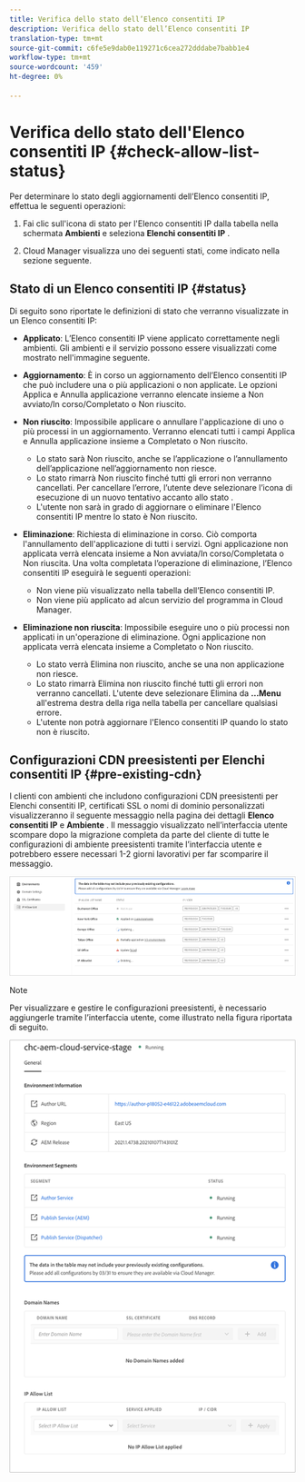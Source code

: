 ```yaml
---
title: Verifica dello stato dell’Elenco consentiti IP
description: Verifica dello stato dell’Elenco consentiti IP
translation-type: tm+mt
source-git-commit: c6fe5e9dab0e119271c6cea272dddabe7babb1e4
workflow-type: tm+mt
source-wordcount: '459'
ht-degree: 0%

---
```



# Verifica dello stato dell&#39;Elenco consentiti IP {#check-allow-list-status}

Per determinare lo stato degli aggiornamenti dell’Elenco consentiti IP, effettua le seguenti operazioni:

1. Fai clic sull&#39;icona di stato per l&#39;Elenco consentiti IP dalla tabella nella schermata **Ambienti** e seleziona **Elenchi consentiti IP** .

1. Cloud Manager visualizza uno dei seguenti stati, come indicato nella sezione seguente.

## Stato di un Elenco consentiti IP {#status}

Di seguito sono riportate le definizioni di stato che verranno visualizzate in un Elenco consentiti IP:

* **Applicato**: L’Elenco consentiti IP viene applicato correttamente negli ambienti.  Gli ambienti e il servizio possono essere visualizzati come mostrato nell&#39;immagine seguente.

* **Aggiornamento**: È in corso un aggiornamento dell’Elenco consentiti IP che può includere una o più applicazioni o non applicate. Le opzioni Applica e Annulla applicazione verranno elencate insieme a Non avviato/In corso/Completato o Non riuscito.

* **Non riuscito**: Impossibile applicare o annullare l&#39;applicazione di uno o più processi in un aggiornamento. Verranno elencati tutti i campi Applica e Annulla applicazione insieme a Completato o Non riuscito.
   * Lo stato sarà Non riuscito, anche se l’applicazione o l’annullamento dell’applicazione nell’aggiornamento non riesce.
   * Lo stato rimarrà Non riuscito finché tutti gli errori non verranno cancellati. Per cancellare l’errore, l’utente deve selezionare l’icona di esecuzione di un nuovo tentativo accanto allo stato .
   * L&#39;utente non sarà in grado di aggiornare o eliminare l&#39;Elenco consentiti IP mentre lo stato è Non riuscito.

* **Eliminazione**: Richiesta di eliminazione in corso. Ciò comporta l&#39;annullamento dell&#39;applicazione di tutti i servizi. Ogni applicazione non applicata verrà elencata insieme a Non avviata/In corso/Completata o Non riuscita.
Una volta completata l’operazione di eliminazione, l’Elenco consentiti IP eseguirà le seguenti operazioni:
   * Non viene più visualizzato nella tabella dell’Elenco consentiti IP.
   * Non viene più applicato ad alcun servizio del programma in Cloud Manager.

* **Eliminazione non riuscita**: Impossibile eseguire uno o più processi non applicati in un&#39;operazione di eliminazione. Ogni applicazione non applicata verrà elencata insieme a Completato o Non riuscito.

   * Lo stato verrà Elimina non riuscito, anche se una non applicazione non riesce.
   * Lo stato rimarrà Elimina non riuscito finché tutti gli errori non verranno cancellati. L&#39;utente deve selezionare Elimina da **...Menu** all&#39;estrema destra della riga nella tabella per cancellare qualsiasi errore.
   * L&#39;utente non potrà aggiornare l&#39;Elenco consentiti IP quando lo stato non è riuscito.

## Configurazioni CDN preesistenti per Elenchi consentiti IP {#pre-existing-cdn}

I clienti con ambienti che includono configurazioni CDN preesistenti per Elenchi consentiti IP, certificati SSL o nomi di dominio personalizzati visualizzeranno il seguente messaggio nella pagina dei dettagli **Elenco consentiti IP** e **Ambiente** . Il messaggio visualizzato nell’interfaccia utente scompare dopo la migrazione completa da parte del cliente di tutte le configurazioni di ambiente preesistenti tramite l’interfaccia utente e potrebbero essere necessari 1-2 giorni lavorativi per far scomparire il messaggio.

![](/help/implementing/cloud-manager/assets/ip-allow-list-1.png)

>[!NOTE]
>Per visualizzare e gestire le configurazioni preesistenti, è necessario aggiungerle tramite l’interfaccia utente, come illustrato nella figura riportata di seguito.

![](/help/implementing/cloud-manager/assets/ip-allow-list-2.png)

